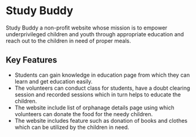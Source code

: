 # Study Buddy 
Study Buddy a non-profit website whose mission is to empower underprivileged children and youth through appropriate education and reach out to the children in need of proper meals.

## Key Features
* Students can gain knowledge in education page from which they can learn and get education easily.
* The volunteers can conduct class for students, have a doubt clearing session and recorded sessions which in turn helps to educate the children.
* The website include list of orphanage details page using which volunteers can donate the food for the needy children.
* The website includes feature such as donation of books and clothes which can be utilized by the children in need.
